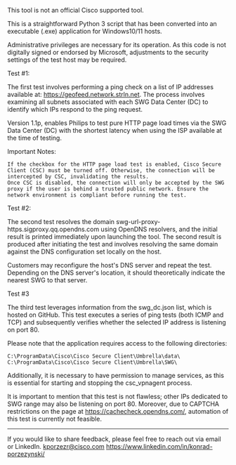 This tool is not an official Cisco supported tool.

This is a straightforward Python 3 script that has been converted into an executable (.exe) application for Windows10/11 hosts.

Administrative privileges are necessary for its operation. As this code is not digitally signed or endorsed by Microsoft, 
adjustments to the security settings of the test host may be required.



Test #1:

The first test involves performing a ping check on a list of IP addresses available at: https://geofeed.network.strln.net. 
The process involves examining all subnets associated with each SWG Data Center (DC) to identify which IPs respond to the ping request.

Version 1.1p, enables Philips to test pure HTTP page load times via the SWG Data Center (DC) with the shortest latency when using the ISP available at the time of testing.

Important Notes:

    If the checkbox for the HTTP page load test is enabled, Cisco Secure Client (CSC) must be turned off. Otherwise, the connection will be intercepted by CSC, invalidating the results.
    Once CSC is disabled, the connection will only be accepted by the SWG proxy if the user is behind a trusted public network. Ensure the network environment is compliant before running the test.

Test #2:

The second test resolves the domain swg-url-proxy-https.sigproxy.qq.opendns.com using OpenDNS resolvers, 
and the initial result is printed immediately upon launching the tool. The second result is produced after initiating the test and involves resolving the same domain against the DNS configuration set locally on the host.

Customers may reconfigure the host's DNS server and repeat the test. Depending on the DNS server's location, 
it should theoretically indicate the nearest SWG to that server.


Test #3

The third test leverages information from the swg_dc.json list, which is hosted on GitHub. This test executes a series of ping tests (both ICMP and TCP) and subsequently verifies whether the selected IP address is listening on port 80.

Please note that the application requires access to the following directories:

    C:\ProgramData\Cisco\Cisco Secure Client\Umbrella\data\
    C:\ProgramData\Cisco\Cisco Secure Client\Umbrella\SWG\

Additionally, it is necessary to have permission to manage services, as this is essential for starting and stopping the csc_vpnagent process.

It is important to mention that this test is not flawless; other IPs dedicated to SWG range may also be listening on port 80. Moreover, due to CAPTCHA restrictions on the page at https://cachecheck.opendns.com/, automation of this test is currently not feasible.

--------------------------------------------------------------------------------------------

If you would like to share feedback, please feel free to reach out via email or LinkedIn.
kporzezr@cisco.com
https://www.linkedin.com/in/konrad-porzezynski/
